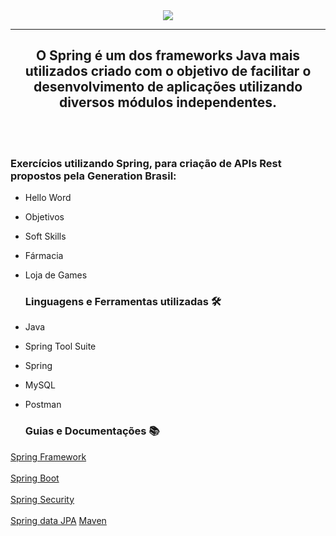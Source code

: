 <div align="center"> 
<img src="https://camo.githubusercontent.com/3c4a0c5683cac5f05e3aacb65dd0b3dbf63f5d2acf82c5b0ed5e18c01bb61ee8/68747470733a2f2f692e696d6775722e636f6d2f4f4d6134554c4e2e706e67" target="_blank">
<hr>
  <h2>O  Spring é um dos frameworks Java mais utilizados criado com o objetivo de facilitar o desenvolvimento de aplicações utilizando diversos módulos independentes.</h2>
</div>
<br>
<br>
  <h3>Exercícios utilizando Spring, para criação de APIs Rest propostos pela Generation Brasil:</h3>

- Hello Word <br>
- Objetivos <br>
- Soft Skills <br>
- Fármacia <br>
- Loja de Games <br>

  <h3>Linguagens e Ferramentas utilizadas 🛠</h3> 

- Java

- Spring Tool Suite

- Spring

- MySQL

- Postman

  <h3>Guias e Documentações 📚</h3>
  
 <a href="https://spring.io/projects/spring-framework">Spring Framework </a><br><br>
 <a href="https://spring.io/projects/spring-boot">Spring Boot </a><br><br>
 <a href="https://spring.io/projects/spring-security">Spring Security</a><br><br>
 <a href="https://github.com/maiurysousa/Spring/blob/main/Generation/Documenta%C3%A7%C3%A3o/Guia%20Jpa.pdf">Spring data JPA</a>
 <a href="https://www.dclick.com.br/2010/09/15/o-que-e-o-maven-e-seus-primeiros-passos-com-a-ferramenta/">Maven</a>


